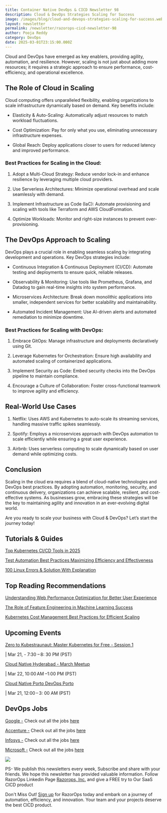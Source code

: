```yaml
---
title: Container Native DevOps & CICD Newsletter 98
description: Cloud & DevOps Strategies Scaling for Success
image: /images/blog/cloud-and-devops-strategies-scaling-for-success.webp
layout: newsletter
permalink: /newsletter/razorops-cicd-newsletter-98
author: Pooja Reddy
category: DevOps
date: 2025-03-01T23:15:00.000Z
---
```

Cloud and DevOps have emerged as key enablers, providing agility, automation, and resilience. However, scaling is not just about adding more resources; it requires a strategic approach to ensure performance, cost-efficiency, and operational excellence.

## The Role of Cloud in Scaling

Cloud computing offers unparalleled flexibility, enabling organizations to scale infrastructure dynamically based on demand. Key benefits include:

-   Elasticity & Auto-Scaling: Automatically adjust resources to match workload fluctuations.
    
-   Cost Optimization: Pay for only what you use, eliminating unnecessary infrastructure expenses.
    
-   Global Reach: Deploy applications closer to users for reduced latency and improved performance.
    

### Best Practices for Scaling in the Cloud:

1.  Adopt a Multi-Cloud Strategy: Reduce vendor lock-in and enhance resilience by leveraging multiple cloud providers.
    
2.  Use Serverless Architectures: Minimize operational overhead and scale seamlessly with demand.
    
3.  Implement Infrastructure as Code (IaC): Automate provisioning and scaling with tools like Terraform and AWS CloudFormation.
    
4.  Optimize Workloads: Monitor and right-size instances to prevent over-provisioning.
    

## The DevOps Approach to Scaling

DevOps plays a crucial role in enabling seamless scaling by integrating development and operations. Key DevOps strategies include:

-   Continuous Integration & Continuous Deployment (CI/CD): Automate testing and deployments to ensure quick, reliable releases.
    
-   Observability & Monitoring: Use tools like Prometheus, Grafana, and Datadog to gain real-time insights into system performance.
    
-   Microservices Architecture: Break down monolithic applications into smaller, independent services for better scalability and maintainability.
    
-   Automated Incident Management: Use AI-driven alerts and automated remediation to minimize downtime.
    

### Best Practices for Scaling with DevOps:

1.  Embrace GitOps: Manage infrastructure and deployments declaratively using Git.
    
2.  Leverage Kubernetes for Orchestration: Ensure high availability and automated scaling of containerized applications.
    
3.  Implement Security as Code: Embed security checks into the DevOps pipeline to maintain compliance.
    
4.  Encourage a Culture of Collaboration: Foster cross-functional teamwork to improve agility and efficiency.
    

## Real-World Use Cases

1.  Netflix: Uses AWS and Kubernetes to auto-scale its streaming services, handling massive traffic spikes seamlessly.
    
2.  Spotify: Employs a microservices approach with DevOps automation to scale efficiently while ensuring a great user experience.
    
3.  Airbnb: Uses serverless computing to scale dynamically based on user demand while optimizing costs.
    

## Conclusion

Scaling in the cloud era requires a blend of cloud-native technologies and DevOps best practices. By adopting automation, monitoring, security, and continuous delivery, organizations can achieve scalable, resilient, and cost-effective systems. As businesses grow, embracing these strategies will be the key to maintaining agility and innovation in an ever-evolving digital world.

Are you ready to scale your business with Cloud & DevOps? Let’s start the journey today!

  

## Tutorials & Guides

[Top Kubernetes CI/CD Tools in 2025](https://razorops.com/blog/top-kubernetes-ci-cd-tools-in-2025)

[Test Automation Best Practices Maximizing Efficiency and Effectiveness](https://razorops.com/blog/test-automation-best-practices-maximizing-efficiency-and-effectiveness)

[100 Linux Errors & Solution With Explanation](https://razorops.com/blog/linux-errors-solution-with-explanation)

## Top Reading Recommendations

[Understanding Web Performance Optimization for Better User Experience](https://codecrux.com/blog/understanding-web-performance-optimization-for-better-user-experience/)

[The Role of Feature Engineering in Machine Learning Success](https://codecrux.com/blog/the-role-of-feature-engineering-in-machine-learning-success/)

[Kubernetes Cost Management Best Practices for Efficient Scaling](https://kubeify.com/blog/2025-01-05-kubernetes-cost-management-best-practices-for-efficient-scaling/)

## Upcoming Events

  
  

[Zero to Kubestraunaut: Master Kubernetes for Free - Session 1](https://community.cncf.io/events/details/cncf-cloud-native-dhaka-presents-zero-to-kubestraunaut-master-kubernetes-for-free-session-1/)

  
  

| Mar 21, - 7:30 – 8: 30 PM (PST)  
  

[Cloud Native Hyderabad - March Meetup](https://community.cncf.io/events/details/cncf-cloud-native-hyderabad-presents-cloud-native-hyderabad-march-meetup/)

  
  

| Mar 22, 10:00 AM –1:00 PM (PST)

  
  

[Cloud Native Porto DevOps Porto](https://community.cncf.io/events/details/cncf-cloud-native-porto-presents-1-cloud-native-porto-devops-porto/)

  

| Mar 21, 12:00 – 3: 00 AM (PST)

  
  
  

## DevOps Jobs

  

[Google -](https://www.linkedin.com/company/google/?lipi=urn%3Ali%3Apage%3Ad_flagship3_pulse_read%3BtLwZGVtSREOray97oBEZIA%3D%3D) Check out all the jobs [here](https://www.linkedin.com/jobs/search/?currentJobId=3396168535&f_C=1441&keywords=devops&refresh=true&lipi=urn%3Ali%3Apage%3Ad_flagship3_pulse_read%3BtLwZGVtSREOray97oBEZIA%3D%3D)

[Accenture -](https://www.linkedin.com/company/accenture/?lipi=urn%3Ali%3Apage%3Ad_flagship3_pulse_read%3BtLwZGVtSREOray97oBEZIA%3D%3D) Check out all the jobs [here](https://www.linkedin.com/jobs/search/?currentJobId=3422755785&f_C=1033&keywords=devops&refresh=true&lipi=urn%3Ali%3Apage%3Ad_flagship3_pulse_read%3BtLwZGVtSREOray97oBEZIA%3D%3D)

[Infosys -](https://www.linkedin.com/company/infosys/?lipi=urn%3Ali%3Apage%3Ad_flagship3_pulse_read%3BtLwZGVtSREOray97oBEZIA%3D%3D) Check out all the jobs [here](https://www.linkedin.com/jobs/search/?currentJobId=3418464712&f_C=1283&keywords=devops%20engineer&refresh=true&lipi=urn%3Ali%3Apage%3Ad_flagship3_pulse_read%3BtLwZGVtSREOray97oBEZIA%3D%3D)

[Microsoft -](https://www.linkedin.com/company/microsoft/?lipi=urn%3Ali%3Apage%3Ad_flagship3_pulse_read%3BtLwZGVtSREOray97oBEZIA%3D%3D) Check out all the jobs [here](https://www.linkedin.com/jobs/search/?currentJobId=3414477236&f_C=1035&keywords=devops&refresh=true&lipi=urn%3Ali%3Apage%3Ad_flagship3_pulse_read%3BtLwZGVtSREOray97oBEZIA%3D%3D)


![](https://lh7-rt.googleusercontent.com/docsz/AD_4nXflHPny52Jk7CTxlnMJXKa00kMfiEGLTh3-BOo-k2burb7D96RW7nQ5wQjastcmCDmneFzJqcnSsq3U_QW2m1OgzEwzZ8Du6Ek3qFNtDjznWVm8OcMe30oYv3LC0g3eK4SNZ8TAug?key=DolJBsYn1X8zMHIyAnLicQ)

  

PS- We publish this newsletters every week, Subscribe and share with your friends. We hope this newsletter has provided valuable information. Follow RazorOps Linkedin Page [Razorops, Inc.](https://www.linkedin.com/company/razorops/) and give a FREE try to Our SaaS CICD product

Don't Miss Out! [Sign up](https://dashboard.razorops.com/users/sign_up) for RazorOps today and embark on a journey of automation, efficiency, and innovation. Your team and your projects deserve the best CICD product.
